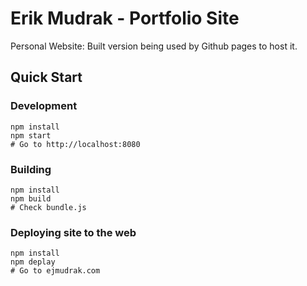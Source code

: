 # Erik Mudrak - Portfolio Site
Personal Website: Built version being used by Github pages to host it. 

## Quick Start

### Development
```ShellSession
npm install
npm start
# Go to http://localhost:8080
```

### Building
```ShellSession
npm install
npm build
# Check bundle.js
```

### Deploying site to the web
```ShellSession
npm install
npm deplay
# Go to ejmudrak.com
```

